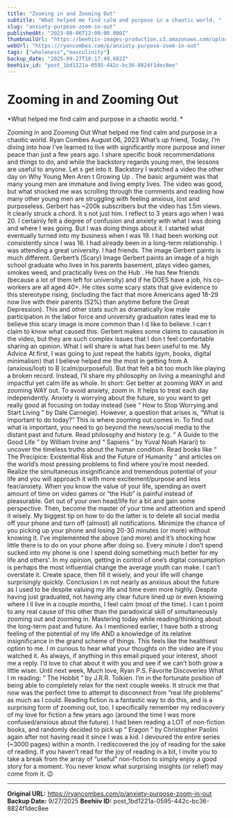 ```yaml
---
title: "Zooming in and Zooming Out"
subtitle: "What helped me find calm and purpose in a chaotic world. "
slug: "anxiety-purpose-zoom-in-out"
publishedAt: "2023-08-06T12:00:00.000Z"
thumbnailUrl: "https://beehiiv-images-production.s3.amazonaws.com/uploads/asset/file/0a59f2f1-cdd4-4cad-8be0-29181f347f9b/steven-wright-mq8QogEBy00-unsplash.jpg?t=1718474191"
webUrl: "https://ryancombes.com/p/anxiety-purpose-zoom-in-out"
tags: ["wholeness","masculinity"]
backup_date: "2025-09-27T18:17:49.682Z"
beehiiv_id: "post_1bd1221a-0595-442c-bc36-8824f1dec8ee"
---
```


# Zooming in and Zooming Out

*What helped me find calm and purpose in a chaotic world. *



Zooming in and Zooming Out What helped me find calm and purpose in a chaotic world. Ryan Combes August 06, 2023 What’s up friend, Today, I’m diving into how I’ve learned to live with significantly more purpose and inner peace than just a few years ago. I share specific book recommendations and things to do, and while the backstory regards young men, the lessons are useful to anyone. Let s get into it. Backstory I watched a video the other day on Why Young Men Aren t Growing Up . The basic argument was that many young men are immature and living empty lives. The video was good, but what shocked me was scrolling through the comments and reading how many other young men are struggling with feeling anxious, lost and purposeless. Gerbert has ~200k subscribers but the video has 1.5m views. It clearly struck a chord. It s not just him. I reflect to 3 years ago when I was 20. I certainly felt a degree of confusion and anxiety with what I was doing and where I was going. But I was doing things about it. I started what eventually turned into my business when I was 19. I had been working out consistently since I was 16. I had already been in a long-term relationship. I was attending a great university. I had friends. The image Gerbert paints is much different. Gerbert’s (Scary) Image Gerbert paints an image of a high school graduate who lives in his parents basement, plays video games, smokes weed, and practically lives on the Hub . He has few friends (because a lot of them left for university) and if he DOES have a job, his co-workers are all aged 40+. He cites some scary stats that give evidence to this stereotype rising, (including the fact that more Americans aged 18-29 now live with their parents (52%) than anytime before the Great Depression). This and other stats such as dramatically low male participation in the labor force and university graduation rates lead me to believe this scary image is more common than I d like to believe. I can t claim to know what caused this. Gerbert makes some claims to causation in the video, but they are such complex issues that I don t feel comfortable sharing an opinion. What I will share is what has been useful to me. My Advice At first, I was going to just repeat the habits (gym, books, digital minimalism) that I believe helped me the most in getting from A (anxious/lost) to B (calm/purposeful). But that felt a bit too much like playing a broken record. Instead, I’ll share my philosophy on living a meaningful and impactful yet calm life as whole. In short: Get better at zooming WAY in and zooming WAY out. To avoid anxiety, zoom in. It helps to treat each day independently. Anxiety is worrying about the future, so you want to get really good at focusing on today instead (see “ How to Stop Worrying and Start Living ” by Dale Carnegie). However, a question that arises is, “What is important to do today?” This is where zooming out comes in. To find out what is important, you need to go beyond the news/social media to the distant past and future. Read philosophy and history (e.g. “ A Guide to the Good Life ” by William Irvine and “ Sapiens ” by Yuval Noah Harari) to uncover the timeless truths about the human condition. Read books like “ The Precipice: Existential Risk and the Future of Humanity ” and articles on the world’s most pressing problems to find where you’re most needed. Realize the simultaneous insignificance and tremendous potential of your life and you will approach it with more excitement/purpose and less fear/anxiety. When you know the value of your life, spending an overt amount of time on video games or “the Hub” is painful instead of pleasurable. Get out of your own head/life for a bit and gain some perspective. Then, become the master of your time and attention and spend it wisely. My biggest tip on how to do the latter is to delete all social media off your phone and turn off (almost) all notifications. Minimize the chance of you picking up your phone and losing 20-30 minutes (or more) without knowing it. I’ve implemented the above (and more) and it’s shocking how little there is to do on your phone after doing so. Every minute I don’t spend sucked into my phone is one I spend doing something much better for my life and others’. In my opinion, getting in control of one’s digital consumption is perhaps the most influential change the average youth can make. I can’t overstate it. Create space, then fill it wisely, and your life will change surprisingly quickly. Conclusion I m not nearly as anxious about the future as I used to be despite valuing my life and time even more highly. Despite having just graduated, not having any clear future lined up or even knowing where I ll live in a couple months, I feel calm (most of the time). I can t point to any real cause of this other than the paradoxical skill of simultaneously zooming out and zooming in. Mastering today while reading/thinking about the long-term past and future. As I mentioned earlier, I have both a strong feeling of the potential of my life AND a knowledge of its relative insignificance in the grand scheme of things. This feels like the healthiest option to me. I m curious to hear what your thoughts on the video are if you watched it. As always, if anything in this email piqued your interest, shoot me a reply. I’d love to chat about it with you and see if we can’t both grow a little wiser. Until next week, Much love, Ryan P.S. Favorite Discoveries What I m reading: “ The Hobbit ” by J.R.R. Tolkien. I’m in the fortunate position of being able to completely relax for the next couple weeks. It struck me that now was the perfect time to attempt to disconnect from “real life problems” as much as I could. Reading fiction is a fantastic way to do this, and is a surprising form of zooming out, too. I specifically remember my rediscovery of my love for fiction a few years ago (around the time I was more confused/anxious about the future). I had been reading a LOT of non-fiction books, and randomly decided to pick up “ Eragon ” by Christopher Paolini again after not having read it since I was a kid. I devoured the entire series (~3000 pages) within a month. I rediscovered the joy of reading for the sake of reading. If you haven’t read for the joy of reading in a bit, I invite you to take a break from the array of “useful” non-fiction to simply enjoy a good story for a moment. You never know what surprising insights (or relief) may come from it. 😉

---

**Original URL:** https://ryancombes.com/p/anxiety-purpose-zoom-in-out
**Backup Date:** 9/27/2025
**Beehiiv ID:** post_1bd1221a-0595-442c-bc36-8824f1dec8ee
